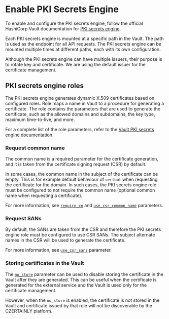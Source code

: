 # Enable PKI Secrets Engine

To enable and configure the PKI secrets engine, follow the official HashiCorp Vault documentation for [PKI secrets engine](https://www.vaultproject.io/docs/secrets/pki).

Each PKI secrets engine is mounted at a specific path in the Vault. The path is used as the endpoint for all API requests. The PKI secrets engine can be mounted multiple times at different paths, each with its own configuration.

Although the PKI secrets engine can have multiple issuers, their purpose is to rotate key and certificate. We are using the default issuer for the certificate management.

## PKI secrets engine roles

The PKI secrets engine generates dynamic X.509 certificates based on configured roles. Role maps a name in Vault to a procedure for generating a certificate. The role contains the parameters that are used to generate the certificate, such as the allowed domains and subdomains, the key type, maximum time-to-live, and more.

For a complete list of the role parameters, refer to the [Vault PKI secrets engine documentation](https://www.vaultproject.io/docs/secrets/pki).

### Request common name

The common name is a required parameter for the certificate generation, and it is taken from the certificate signing request (CSR) by default.

In some cases, the common name in the subject of the certificate can be empty. This is for example default behaviour of `certbot` when requesting the certificate for the domain. In such cases, the PKI secrets engine role must be configured to not require the common name (optional common name when requesting a certificate).

For more information, see [`require_cn`](https://developer.hashicorp.com/vault/api-docs/secret/pki#require_cn) and [`use_csr_common_name`](https://developer.hashicorp.com/vault/api-docs/secret/pki#use_csr_common_name) parameters.

### Request SANs

By default, the SANs are taken from the CSR and therefore the PKI secrets engine role must be configured to use CSR SANs. The subject alternate names in the CSR will be used to generate the certificate.

For more information, see [`use_csr_sans`](https://developer.hashicorp.com/vault/api-docs/secret/pki#use_csr_sans) parameter.

### Storing certificates in the Vault

The [`no_store`](https://developer.hashicorp.com/vault/api-docs/secret/pki#no_store) parameter can be used to disable storing the certificate in the Vault after they are generated. This can be useful when the certificate is generated for the external service and the Vault is used only for the certificate management.

However, when the `no_store` is enabled, the certificate is not stored in the Vault and certificate issued by that role will not be discoverable by the CZERTAINLY platform.
